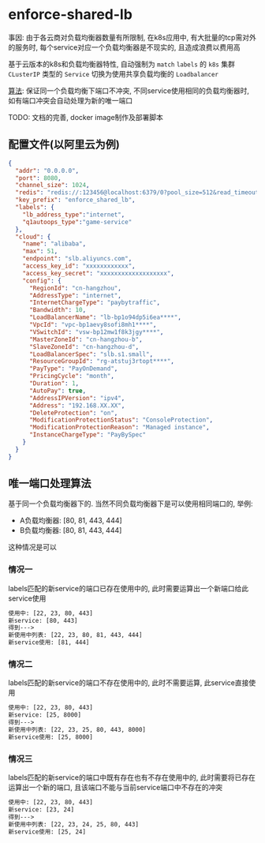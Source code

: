 # enforce-shared-lb

事因: 由于各云商对负载均衡器数量有所限制, 在k8s应用中, 有大批量的tcp需对外的服务时, 每个service对应一个负载均衡器是不现实的, 且造成浪费以费用高

基于云版本的k8s和负载均衡器特性, 自动强制为 `match` `labels` 的 `k8s` 集群 `CLusterIP` 类型的 `Service` 切换为使用共享负载均衡的 `Loadbalancer`

[算法](https://gist.github.com/xmapst/7d41516a644acd900bb3096573947e58): 保证同一个负载均衡下端口不冲突, 不同service使用相同的负载均衡器时, 如有端口冲突会自动处理为新的唯一端口

TODO: 文档的完善, docker image制作及部署脚本

## 配置文件(以阿里云为例)

```json
{
  "addr": "0.0.0.0",
  "port": 8080,
  "channel_size": 1024,
  "redis": "redis://:123456@localhost:6379/0?pool_size=512&read_timeout=30s&write_timeout=30s&min_idle_conns=15",
  "key_prefix": "enforce_shared_lb",
  "labels": {
    "lb_address_type":"internet",
    "q1autoops_type":"game-service"
  },
  "cloud": {
    "name": "alibaba",
    "max": 51,
    "endpoint": "slb.aliyuncs.com",
    "access_key_id": "xxxxxxxxxxxx",
    "access_key_secret": "xxxxxxxxxxxxxxxxxxx",
    "config": {
      "RegionId": "cn-hangzhou",
      "AddressType": "internet",
      "InternetChargeType": "paybytraffic",
      "Bandwidth": 10,
      "LoadBalancerName": "lb-bp1o94dp5i6ea****",
      "VpcId": "vpc-bp1aevy8sofi8mh1****",
      "VSwitchId": "vsw-bp12mw1f8k3jgy****",
      "MasterZoneId": "cn-hangzhou-b",
      "SlaveZoneId": "cn-hangzhou-d",
      "LoadBalancerSpec": "slb.s1.small",
      "ResourceGroupId": "rg-atstuj3rtopt****",
      "PayType": "PayOnDemand",
      "PricingCycle": "month",
      "Duration": 1,
      "AutoPay": true,
      "AddressIPVersion": "ipv4",
      "Address": "192.168.XX.XX",
      "DeleteProtection": "on",
      "ModificationProtectionStatus": "ConsoleProtection",
      "ModificationProtectionReason": "Managed instance",
      "InstanceChargeType": "PayBySpec"
    }
  }
}
```

## 唯一端口处理算法

基于同一个负载均衡器下的. 当然不同负载均衡器下是可以使用相同端口的, 举例:

+ A负载均衡器: [80, 81, 443, 444]
+ B负载均衡器: [80, 81, 443, 444]

这种情况是可以

### 情况一

labels匹配的新service的端口已存在使用中的, 此时需要运算出一个新端口给此service使用

```txt
使用中: [22, 23, 80, 443]
新service: [80, 443]
得到--->
新使用中列表: [22, 23, 80, 81, 443, 444]
新service使用: [81, 444]
```

### 情况二

labels匹配的新service的端口不存在使用中的, 此时不需要运算, 此service直接使用

```txt
使用中: [22, 23, 80, 443]
新service: [25, 8000]
得到--->
新使用中列表: [22, 23, 25, 80, 443, 8000]
新service使用: [25, 8000]
```

### 情况三

labels匹配的新service的端口中既有存在也有不存在使用中的, 此时需要将已存在运算出一个新的端口, 且该端口不能与当前service端口中不存在的冲突

```txt
使用中: [22, 23, 80, 443]
新service: [23, 24]
得到--->
新使用中列表: [22, 23, 24, 25, 80, 443]
新service使用: [25, 24]
```

